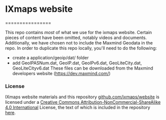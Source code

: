 # IXmaps website
================

This repo contains *most* of what we use for the ixmaps website. Certain pieces of content have been omitted, notably videos and documents. Additionally, we have chosen not to include the Maxmind Geodata in the repo. In order to duplicate this repo locally, you'll need to do the following:
- create a application/geoip/dat/ folder
- add GeoIPASNum.dat, GeoIP.dat, GeoIPv6.dat, GeoLiteCity.dat, GeoLiteCityv6.dat
These files can be downloaded from the Maxmind developers website (https://dev.maxmind.com/)

### License
IXmaps website materials and this repository [github.com/ixmaps/website](https://github.com/ixmaps/website)
is licensed under a [Creative Commons Attribution-NonCommercial-ShareAlike 4.0 International](https://creativecommons.org/licenses/by-nc-sa/4.0/deed.en_US)
License, the text of which is included in the repository  [here](https://github.com/ixmaps/website/blob/master/LICENSE.md).
